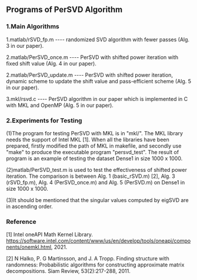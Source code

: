 Programs of PerSVD Algorithm
---
### 1.Main Algorithms

1.matlab/rSVD_fp.m ---- randomized SVD algorithm with fewer passes (Alg. 3 in our paper).

2.matlab/PerSVD_once.m ---- PerSVD with shifted power iteration with fixed shift value (Alg. 4 in our paper).

2.matlab/PerSVD_update.m ---- PerSVD with shifted power iteration, dynamic scheme to update the shift value and pass-efficient scheme (Alg. 5 in our paper).

3.mkl/rsvd.c ---- PerSVD algorithm in our paper which is implemented in C with MKL and OpenMP (Alg. 5 in our paper).

### 2.Experiments for Testing

(1)The program for testing PerSVD with MKL is in "mkl/". The MKL library needs the support of Intel MKL [1]. When all the libraries have been prepared, firstly modified the path of MKL in makefile, and secondly use "make" to produce the executable program "persvd_test". The result of program is an example of testing the dataset Dense1 in size 1000 x 1000.

(2)matlab/PerSVD_test.m is used to test the effectiveness of shifted power iteration. The comparison is between Alg. 1 (basic_rSVD.m)  [2], Alg. 3  (rSVD_fp.m), Alg. 4  (PerSVD_once.m)  and Alg. 5 (PerSVD.m) on Dense1 in size 1000 x 1000.

(3)It should be mentioned that the singular values computed by eigSVD are in ascending order.

### Reference

[1]  Intel oneAPI Math Kernel Library. https://software.intel.com/content/www/us/en/develop/tools/oneapi/components/onemkl.html, 2021. 

[2] N Halko, P. G Martinsson, and J. A Tropp. Finding structure with randomness: Probabilistic algorithms for constructing approximate matrix decompositions. Siam Review, 53(2):217-288, 2011. 
